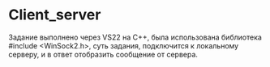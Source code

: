 # Client_server
Задание выполнено через VS22 на C++, была использована библиотека #include <WinSock2.h>, суть задания, подключится к локальному серверу, и в ответ отобразить сообщение от сервера.
